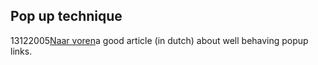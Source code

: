 <article><h2>Pop up technique</h2><time><span class="day">13</span><span class="month">12</span><span class="year">2005</span></time><a href="http://www.naarvoren.nl/artikel/links.html">Naar voren</a>a good article (in dutch) about well behaving popup links.</article>